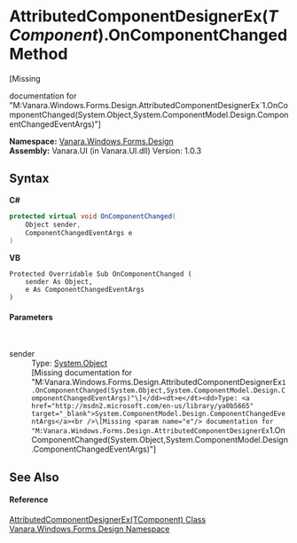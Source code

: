 # AttributedComponentDesignerEx(*TComponent*).OnComponentChanged Method 
 

\[Missing <summary> documentation for "M:Vanara.Windows.Forms.Design.AttributedComponentDesignerEx`1.OnComponentChanged(System.Object,System.ComponentModel.Design.ComponentChangedEventArgs)"\]

**Namespace:**&nbsp;<a href="47183544-7c44-c1e2-cf57-c68e49a55933">Vanara.Windows.Forms.Design</a><br />**Assembly:**&nbsp;Vanara.UI (in Vanara.UI.dll) Version: 1.0.3

## Syntax

**C#**<br />
``` C#
protected virtual void OnComponentChanged(
	Object sender,
	ComponentChangedEventArgs e
)
```

**VB**<br />
``` VB
Protected Overridable Sub OnComponentChanged ( 
	sender As Object,
	e As ComponentChangedEventArgs
)
```


#### Parameters
&nbsp;<dl><dt>sender</dt><dd>Type: <a href="http://msdn2.microsoft.com/en-us/library/e5kfa45b" target="_blank">System.Object</a><br />\[Missing <param name="sender"/> documentation for "M:Vanara.Windows.Forms.Design.AttributedComponentDesignerEx`1.OnComponentChanged(System.Object,System.ComponentModel.Design.ComponentChangedEventArgs)"\]</dd><dt>e</dt><dd>Type: <a href="http://msdn2.microsoft.com/en-us/library/ya0b5665" target="_blank">System.ComponentModel.Design.ComponentChangedEventArgs</a><br />\[Missing <param name="e"/> documentation for "M:Vanara.Windows.Forms.Design.AttributedComponentDesignerEx`1.OnComponentChanged(System.Object,System.ComponentModel.Design.ComponentChangedEventArgs)"\]</dd></dl>

## See Also


#### Reference
<a href="91b29152-d2f3-3e9f-b020-a5052ce913a5">AttributedComponentDesignerEx(TComponent) Class</a><br /><a href="47183544-7c44-c1e2-cf57-c68e49a55933">Vanara.Windows.Forms.Design Namespace</a><br />